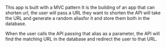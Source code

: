 This app is built with a MVC pattern
It is the building of an app that can shorten url, the user will pass a URL they want to shorten the API will take the URL and generate a random aliasfor it and store them both in the database.

When the user calls the API passing that alias as a parameter, the API will find the matching URL in the database and redirect the user to that URL.
